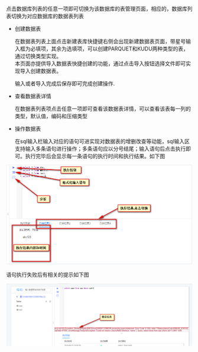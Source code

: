 点击数据库列表的任意一项即可切换为该数据库的表管理页面，相应的，数据库列表切换为对应数据库的数据表列表

* 创建数据表

  在数据表列表上面点击新建表库快捷键右侧会出现新建数据表页面，带星号输入框为必填项，其余为选填项，可以创建PARQUET和KUDU两种类型的表，通过切换类型实现。  
  本页面亦提供导入数据表快捷创建的功能，通过点击导入按钮选择文件即可实现导入创建数据表。

  输入或者导入完成后保存即可完成创建操作.

* 查看数据表详情

  在数据表列表项点击任意一项即可查看该数据表详情，可以查看该表每一列的类型，默认值，编码和压缩类型

* 操作数据表

  在sql输入栏输入对应的语句可进实现对数据表的增删改查等动能，sql输入区支持输入多条语句进行操作；多条语句应以分号结尾；输入语句后点击执行即可。执行完毕后会显示每一条语句的执行时间和执行结果。如下图

![](/assets/执行结果.png)

语句执行失败后有相关的提示如下图

![](/assets/错误信息.png)

